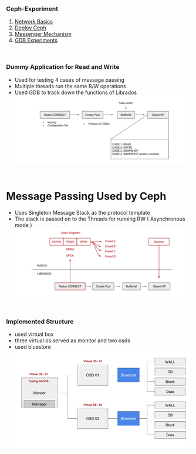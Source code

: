 ### Ceph-Experiment
1. [Network Basics](/network-basic)
2. [Deploy Ceph](/ceph-deploy)
3. [Messenger Mechanism](/messenger)
4. [GDB Experiments](/gdb-Experiment)

<br>


### Dummy Application for Read and Write
- Used for testing 4 cases of message passing  
- Multiple threads run the same R/W operations
- Used GDB to track down the functions of Librados
![image-1](img/1.png)


<br>

# Message Passing Used by Ceph
- Uses Singleton Message Stack as the protocol template
- The stack is passed on to the Threads for running RW ( Asynchronous mode )
![image-2](img/2.png)

<br>

### Implemented Structure
- used virtual box
- three virtual os served as monitor and two osds
- used bluestore
![ceph_structure](/ceph-deploy/ceph_test.png)
